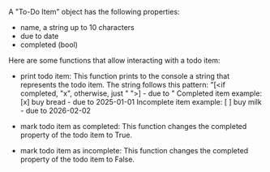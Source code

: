 A "To-Do Item" object has the following properties:

- name, a string up to 10 characters
- due to date
- completed (bool)

Here are some functions that allow interacting with a todo item:

- print todo item:
  This function prints to the console a string that represents the todo item.
  The string follows this pattern:
  "[<if completed, "x", otherwise, just " ">] <name> - due to <due to date>"
  Completed item example: [x] buy bread - due to 2025-01-01
  Incomplete item example: [ ] buy milk - due to 2026-02-02

- mark todo item as completed:
  This function changes the completed property of the todo item to True.

- mark todo item as incomplete:
  This function changes the completed property of the todo item to False.
